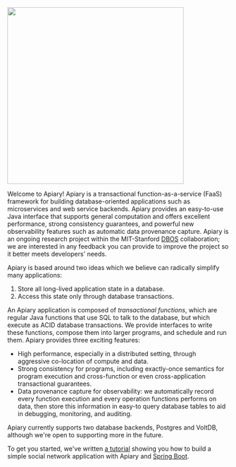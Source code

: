 <img src="https://storage.googleapis.com/apiary_public/apiary_logo_timeburner.png" width="400">

Welcome to Apiary!  Apiary is a transactional function-as-a-service (FaaS) framework for building
database-oriented applications such as microservices and web service backends.
Apiary provides an easy-to-use Java interface that supports general computation
and offers excellent performance, strong consistency guarantees,
and powerful new observability features such as automatic data provenance capture.
Apiary is an ongoing research project within the MIT-Stanford 
[DBOS](https://dbos-project.github.io/) collaboration;
we are interested in any feedback you can provide to improve the project
so it better meets developers' needs.

Apiary is based around two ideas which we believe can radically simplify many applications:

1. Store all long-lived application state in a database.
2. Access this state only through database transactions.

An Apiary application is composed of _transactional functions_,
which are regular Java functions that use SQL to talk to the database,
but which execute as ACID database transactions.
We provide interfaces to write these functions, compose them into larger programs,
and schedule and run them.  Apiary provides three exciting features:

* High performance, especially in a distributed setting,
through aggressive co-location of compute and data.
* Strong consistency for programs, including exactly-once semantics for program execution 
and cross-function or even cross-application transactional guarantees.
* Data provenance capture for observability: we automatically  record 
every function execution and every operation functions performs on data,
then store this information in easy-to query database tables to aid in
debugging, monitoring, and auditing.

Apiary currently supports two database backends, Postgres and VoltDB,
although we're open to supporting more in the future.

To get you started, we've written 
[a tutorial](https://github.com/DBOS-project/apiary/tree/main/postgres-demo) showing you how to build a simple social network
application with Apiary and [Spring Boot](https://spring.io/projects/spring-boot).
